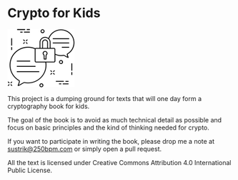 # Crypto for Kids

![cryptotalk](cryptotalk.png)

This project is a dumping ground for texts that will one day form a cryptography book for kids.

The goal of the book is to avoid as much technical detail as possible and focus on basic principles and the kind of thinking needed for crypto.

If you want to participate in writing the book, please drop me a note at sustrik@250bpm.com or simply open a pull request.

All the text is licensed under Creative Commons Attribution 4.0 International Public License.
